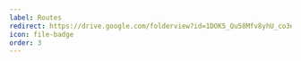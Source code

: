 ```yaml
---
label: Routes
redirect: https://drive.google.com/folderview?id=1DOK5_Qu58Mfv8yhU_co3e7XBxv1IS5xg
icon: file-badge
order: 3
---
```

